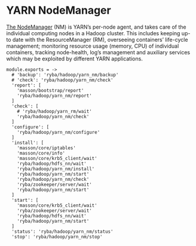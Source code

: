 
# YARN NodeManager

[The NodeManager](http://hadoop.apache.org/docs/current/hadoop-yarn/hadoop-yarn-site/YARN.htm) (NM) is YARN’s per-node agent,
and takes care of the individual
computing nodes in a Hadoop cluster. This includes keeping up-to date with the
ResourceManager (RM), overseeing containers’ life-cycle management; monitoring
resource usage (memory, CPU) of individual containers, tracking node-health,
log’s management and auxiliary services which may be exploited by different YARN
applications.

    module.exports = ->
      # 'backup': 'ryba/hadoop/yarn_nm/backup'
      # 'check': 'ryba/hadoop/yarn_nm/check'
      'report': [
        'masson/bootstrap/report'
        'ryba/hadoop/yarn_nm/report'
      ]
      'check': [
        # 'ryba/hadoop/yarn_rm/wait'
        'ryba/hadoop/yarn_nm/check'
      ]
      'configure': [
        'ryba/hadoop/yarn_nm/configure'
      ]
      'install': [
        'masson/core/iptables'
        'masson/core/info'
        'masson/core/krb5_client/wait'
        'ryba/hadoop/hdfs_nn/wait'
        'ryba/hadoop/yarn_nm/install'
        'ryba/hadoop/yarn_nm/start'
        'ryba/hadoop/yarn_nm/check'
        'ryba/zookeeper/server/wait'
        'ryba/hadoop/yarn_nm/start'
      ]
      'start': [
        'masson/core/krb5_client/wait'
        'ryba/zookeeper/server/wait'
        'ryba/hadoop/hdfs_nn/wait'
        'ryba/hadoop/yarn_nm/start'
      ]
      'status': 'ryba/hadoop/yarn_nm/status'
      'stop': 'ryba/hadoop/yarn_nm/stop'
